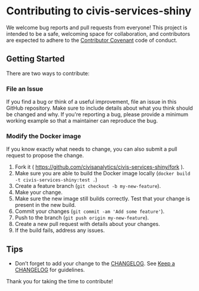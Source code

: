 # Contributing to civis-services-shiny

We welcome bug reports and pull requests from everyone!
This project is intended to be a safe, welcoming space for collaboration, and
contributors are expected to adhere to the
[Contributor Covenant](http://contributor-covenant.org) code of conduct.


## Getting Started

There are two ways to contribute:

### File an Issue

If you find a bug or think of a useful improvement,
file an issue in this GitHub repository. Make sure to
include details about what you think should be changed
and why. If you're reporting a bug, please provide
a minimum working example so that a maintainer can
reproduce the bug.

### Modify the Docker image

If you know exactly what needs to change, you can also
submit a pull request to propose the change.

1. Fork it ( https://github.com/civisanalytics/civis-services-shiny/fork ).
2. Make sure you are able to build the Docker image locally (`docker build -t civis-services-shiny:test .`)
3. Create a feature branch (`git checkout -b my-new-feature`).
4. Make your change.
5. Make sure the new image still builds correctly. Test that your change is present in the new build.
6. Commit your changes (`git commit -am 'Add some feature'`).
7. Push to the branch (`git push origin my-new-feature`).
8. Create a new pull request with details about your changes.
9. If the build fails, address any issues.

## Tips

- Don’t forget to add your change to the [CHANGELOG](CHANGELOG.md). See
  [Keep a CHANGELOG](http://keepachangelog.com/) for guidelines.

Thank you for taking the time to contribute!
